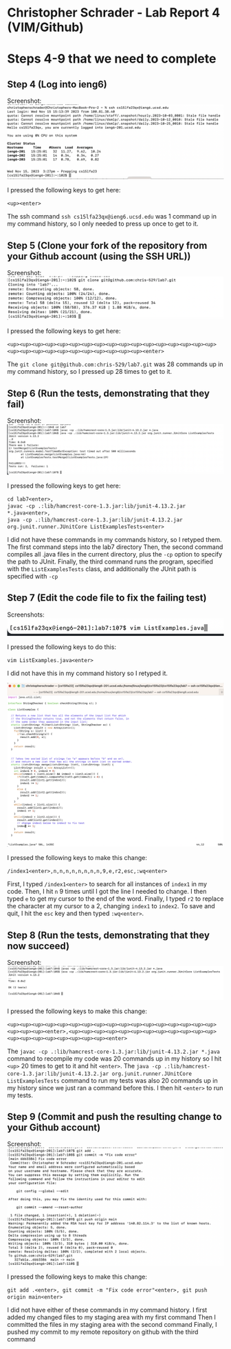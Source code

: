 # Christopher Schrader - Lab Report 4 (VIM/Github)

# Steps 4-9 that we need to complete

## Step 4 (Log into ieng6)

Screenshot:
![step4](lab4_1.png)

I pressed the following keys to get here:
```
<up><enter>
```
The ssh command `ssh cs15lfa23qx@ieng6.ucsd.edu` was 1 command up in my command history, so I only needed to press up once to get to it.

## Step 5 (Clone your fork of the repository from your Github account (using the SSH URL))

Screenshot:
![step5](lab4_2.png)

I pressed the following keys to get here:
```
<up><up><up><up><up><up><up><up><up><up><up><up><up><up><up><up><up><up><up><up><up><up><up><up><up><up><up><up><enter>
```
The `git clone git@github.com:chris-529/lab7.git` was 28 commands up in my command history, so I pressed up 28 times to get to it.

## Step 6 (Run the tests, demonstrating that they fail)

Screenshot:
![step6](lab4_3.png)

I pressed the following keys to get here:
```
cd lab7<enter>,
javac -cp .:lib/hamcrest-core-1.3.jar:lib/junit-4.13.2.jar *.java<enter>,
java -cp .:lib/hamcrest-core-1.3.jar:lib/junit-4.13.2.jar org.junit.runner.JUnitCore ListExamplesTests<enter>
```
I did not have these commands in my commands history, so I retyped them.
The first command steps into the lab7 directory
Then, the second command compiles all .java files in the current directory, plus
the `-cp` option to specify the path to JUnit.
Finally, the third command runs the program, specified with the `ListExamplesTests` class,
and additionally the JUnit path is specified with `-cp`

## Step 7 (Edit the code file to fix the failing test)

Screenshots:
![step7](lab4_4.png)

I pressed the following keys to do this:
```
vim ListExamples.java<enter>
```
I did not have this in my command history so I retyped it.

![step72](lab4_5.png)

I pressed the following keys to make this change:
```
/index1<enter>,n,n,n,n,n,n,n,n,9,e,r2,esc,:wq<enter>
```
First, I typed `/index1<enter>` to search for all instances of `index1` in my code. Then, I hit `n` 9 times until I got the line I needed to change.
I then typed `e` to get my cursor to the end of the word.
Finally, I typed `r2` to replace the character at my cursor to a 2, changing `index1` to `index2`.
To save and quit, I hit the `esc` key and then typed `:wq<enter>`.

## Step 8 (Run the tests, demonstrating that they now succeed)

Screenshot:
![step8](lab4_6.png)

I pressed the following keys to make this change:
```
<up><up><up><up><up><up><up><up><up><up><up><up><up><up><up><up><up><up><up><up><enter>,<up><up><up><up><up><up><up><up><up><up><up><up><up><up><up><up><up><up><up><up><enter>
```
The `javac -cp .:lib/hamcrest-core-1.3.jar:lib/junit-4.13.2.jar *.java` command to recompile my code was 20 commands up in my history so I hit `<up>` 20 times to get to it and hit `<enter>`.
The `java -cp .:lib/hamcrest-core-1.3.jar:lib/junit-4.13.2.jar org.junit.runner.JUnitCore ListExamplesTests` command to run my tests was also 20 commands up in my history since we just ran a command before this. I then hit `<enter>` to run my tests.

## Step 9 (Commit and push the resulting change to your Github account)

Screenshot:
![step9](lab4_7.png)

I pressed the following keys to make this change:
```
git add .<enter>, git commit -m "Fix code error"<enter>, git push origin main<enter>
```
I did not have either of these commands in my command history.
I first added my changed files to my staging area with my first command
Then I committed the files in my staging area with the second command
Finally, I pushed my commit to my remote repository on github with the third command







